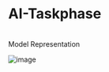 # AI-Taskphase
<br>
Model Representation

![image](https://github.com/anoushkaghosh231/AI-Taskphase/assets/109907350/0860a81e-c7fa-4b40-935b-5179ed5cf3e9)



